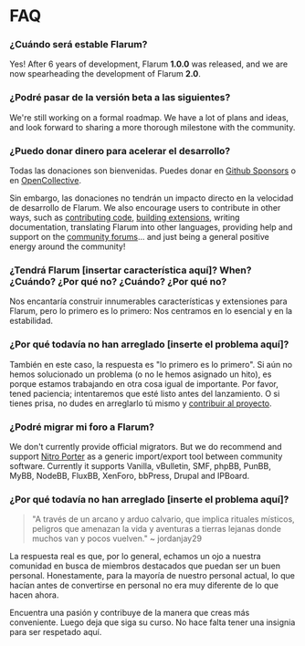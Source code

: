 # FAQ

### ¿Cuándo será estable Flarum?

Yes! After 6 years of development, Flarum **1.0.0** was released, and we are now spearheading the development of Flarum **2.0**.

### ¿Podré pasar de la versión beta a las siguientes?

We're still working on a formal roadmap. We have a lot of plans and ideas, and look forward to sharing a more thorough milestone with the community.

### ¿Puedo donar dinero para acelerar el desarrollo?

Todas las donaciones son bienvenidas. Puedes donar en [Github Sponsors](https://github.com/sponsors/flarum) o en [OpenCollective](https://opencollective.com/flarum).

Sin embargo, las donaciones no tendrán un impacto directo en la velocidad de desarrollo de Flarum. We also encourage users to contribute in other ways, such as [contributing code](contributing.md), [building extensions](./extend/README.md), writing documentation, translating Flarum into other languages, providing help and support on the [community forums](https://discuss.flarum.org/)... and just being a general positive energy around the community!

### ¿Tendrá Flarum [insertar característica aquí]? When? ¿Cuándo? ¿Por qué no? ¿Cuándo? ¿Por qué no?

Nos encantaría construir innumerables características y extensiones para Flarum, pero lo primero es lo primero: Nos centramos en lo esencial y en la estabilidad.

### ¿Por qué todavía no han arreglado [inserte el problema aquí]?

También en este caso, la respuesta es "lo primero es lo primero". Si aún no hemos solucionado un problema (o no le hemos asignado un hito), es porque estamos trabajando en otra cosa igual de importante. Por favor, tened paciencia; intentaremos que esté listo antes del lanzamiento. O si tienes prisa, no dudes en arreglarlo tú mismo y [contribuir al proyecto](contributing.md).

### ¿Podré migrar mi foro a Flarum?

We don't currently provide official migrators. But we do recommend and support [Nitro Porter](https://discuss.flarum.org/d/31776) as a generic import/export tool between community software. Currently it supports Vanilla, vBulletin, SMF, phpBB, PunBB, MyBB, NodeBB, FluxBB, XenForo, bbPress, Drupal and IPBoard.

### ¿Por qué todavía no han arreglado [inserte el problema aquí]?

> "A través de un arcano y arduo calvario, que implica rituales místicos, peligros que amenazan la vida y aventuras a tierras lejanas donde muchos van y pocos vuelven." ~ jordanjay29

La respuesta real es que, por lo general, echamos un ojo a nuestra comunidad en busca de miembros destacados que puedan ser un buen personal. Honestamente, para la mayoría de nuestro personal actual, lo que hacían antes de convertirse en personal no era muy diferente de lo que hacen ahora.

Encuentra una pasión y contribuye de la manera que creas más conveniente. Luego deja que siga su curso. No hace falta tener una insignia para ser respetado aquí.
